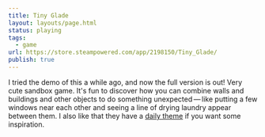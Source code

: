 ```yaml
---
title: Tiny Glade
layout: layouts/page.html
status: playing
tags:
  - game
url: https://store.steampowered.com/app/2198150/Tiny_Glade/
publish: true
---
```

I tried the demo of this a while ago, and now the full version is out! Very cute sandbox game. It's fun to discover how you can combine walls and buildings and other objects to do something unexpected — like putting a few windows near each other and seeing a line of drying laundry appear between them. I also like that they have a [daily theme](https://steamcommunity.com/app/2198150/discussions/0/4844274022649610626/) if you want some inspiration.